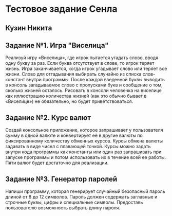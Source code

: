 # Тестовое задание Сенла

## Кузин Никита

## Задание №1. Игра "Виселица"
Реализуй игру «Виселица», где игрок пытается угадать слово, вводя одну букву за раз. Если буква отсутствует в слове, то игрок теряет жизнь. 
Игра заканчивается, когда игрок угадывает слово или теряет все жизни. Слово для отгадывания выбирать случайно из списка слов-констант внутри программы. 
После каждой введенной буквы выводить в консоль загадываемое слово с пропусками букв и сообщение о том, сколько жизней осталось. 
Рисовать в консоли человечка на виселице как иллюстрацию количества жизней (как это обычно бывает в «Виселице») не обязательно, но будет приветствоваться.

## Задание №2. Курс валют
Создай консольное приложение, которое запрашивает у пользователя сумму в одной валюте и конвертирует её в другие валюты по фиксированному количеству обменных курсов. 
Курсы обмена валюты задавать в виде чисел с плавающей точкой. 
Курсы можно задать внутри кода программы как константы или один раз запрашивать при запуске программы и потом использовать их в течение всей ее работы. 
Пяти валют будет достаточно для реализации.

## Задание №3. Генератор паролей
Напиши программу, которая генерирует случайный безопасный пароль длиной от 8 до 12 символов. 
Пароль должен содержать заглавные и строчные буквы, цифры и специальные символы. 
Предоставь пользователю возможность выбрать длину пароля.
